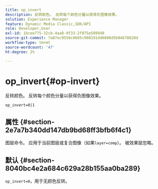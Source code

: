 ```yaml
---
title: op_invert
description: 反转颜色。 反转每个颜色分量以获得负图像效果。
solution: Experience Manager
feature: Dynamic Media Classic,SDK/API
role: Developer,User
exl-id: 1bcee775-32cb-4aa8-9f33-2f075e589940
source-git-commit: 7a07ec9550c0685c908191dd6806d5b84678820d
workflow-type: tm+mt
source-wordcount: '47'
ht-degree: 2%

---
```


# op_invert{#op-invert}

反转颜色。 反转每个颜色分量以获得负图像效果。

`op_invert=0|1`

## 属性 {#section-2e7a7b340dd147db9bd68ff3bfb6f4c1}

图层命令。 应用于当前图层或复合图像（如果`layer=comp`）。 被效果层忽略。

## 默认 {#section-8040bc4e2a684c629a28b155aa0ba289}

`op_invert=0`，用于无颜色反转。
